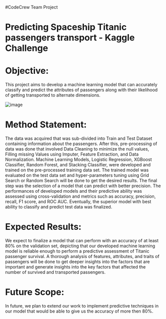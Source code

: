 #CodeCrew Team Project
# Predicting Spaceship Titanic passengers transport - Kaggle Challenge
# Objective:
This project aims to develop a machine learning model that can accurately classify and predict the attributes of passengers along with their likelihood of getting transported to alternate dimensions.

![image](https://github.com/user-attachments/assets/dd540cc3-7ee9-403c-a71e-4cada70a0b59)
# Method Statement:
The data was acquired that was sub-divided into Train and Test Dataset containing information about the passengers. After this, pre-processing of data was done that involved Data Cleaning to minimize the null values, Filling missing Values using Imputer, Feature Extraction, and Data Normalization. Machine Learning Models, Logistic Regression, XGBoost Classifier, Random Forest, and Stacking Classifier, were developed and trained on the pre-processed training data set. The trained model was evaluated on the test data set and hyper-parameters tuning using Grid Search or Random Search will be done to get the desired results. 
The final step was the selection of a model that can predict with better precision. The performances of developed models and their predictive ability was assessed using cross-validation and metrics such as accuracy, precision, recall, F1 score, and ROC AUC. Eventually, the superior model with best ability to classify and predict test data was finalized.
# Expected Results:
We expect to finalize a model that can perform with an accuracy of at least 80% on the validation set, depicting that our developed machine learning model is reliable enough to perform a predictive assessment of Titanic passenger survival. A thorough analysis of features, attributes, and traits of passengers will be done to get deeper insights into the factors that are important and generate insights into the key factors that affected the number of survived and transported passengers.
# Future Scope:
In future, we plan to extend our work to implement predictive techniques in our model that would be able to give us the accuracy of more then 80%.
